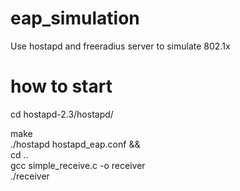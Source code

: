 # eap_simulation
Use hostapd and freeradius server to simulate 802.1x

# how to start
cd hostapd-2.3/hostapd/

make  
./hostapd hostapd_eap.conf &&  
cd ..  
gcc simple_receive.c -o receiver  
./receiver  

